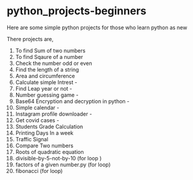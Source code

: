 # python_projects-beginners

Here are some simple python projects for those who learn python as new

There projects are,

1) To find Sum of two numbers
2) To find Sqaure of a number
3) Check the number odd or even
4) Find the length of a string
5) Area and circumference
6) Calculate simple Intrest   -
7) Find Leap year or not     -
8) Number guessing game      -
9) Base64 Encryption and decryption in python   -
10) Simple calendar     -
11) Instagram profile downloader    -
12) Get covid cases     -
13) Students Grade Calculation
14) Printing Days In a week
15) Traffic Signal
16) Compare Two numbers
17) Roots of quadratic equation
18) divisible-by-5-not-by-10 (for loop )
19) factors of a given number.py (for loop)
20) fibonacci (for loop)
